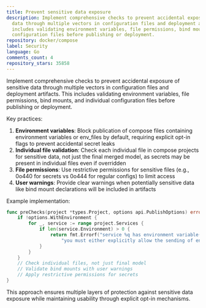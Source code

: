 ```yaml
---
title: Prevent sensitive data exposure
description: Implement comprehensive checks to prevent accidental exposure of sensitive
  data through multiple vectors in configuration files and deployment artifacts. This
  includes validating environment variables, file permissions, bind mounts, and individual
  configuration files before publishing or deployment.
repository: docker/compose
label: Security
language: Go
comments_count: 4
repository_stars: 35858
---
```


Implement comprehensive checks to prevent accidental exposure of sensitive data through multiple vectors in configuration files and deployment artifacts. This includes validating environment variables, file permissions, bind mounts, and individual configuration files before publishing or deployment.

Key practices:
1. **Environment variables**: Block publication of compose files containing environment variables or env_files by default, requiring explicit opt-in flags to prevent accidental secret leaks
2. **Individual file validation**: Check each individual file in compose projects for sensitive data, not just the final merged model, as secrets may be present in individual files even if overridden
3. **File permissions**: Use restrictive permissions for sensitive files (e.g., 0o440 for secrets vs 0o444 for regular configs) to limit access
4. **User warnings**: Provide clear warnings when potentially sensitive data like bind mount declarations will be included in artifacts

Example implementation:
```go
func preChecks(project *types.Project, options api.PublishOptions) error {
    if !options.WithEnvironment {
        for _, service := range project.Services {
            if len(service.Environment) > 0 {
                return fmt.Errorf("service %q has environment variable(s) declared. To avoid leaking sensitive data, " +
                    "you must either explicitly allow the sending of environment variables by using the --with-env flag")
            }
        }
    }
    // Check individual files, not just final model
    // Validate bind mounts with user warnings
    // Apply restrictive permissions for secrets
}
```

This approach ensures multiple layers of protection against sensitive data exposure while maintaining usability through explicit opt-in mechanisms.